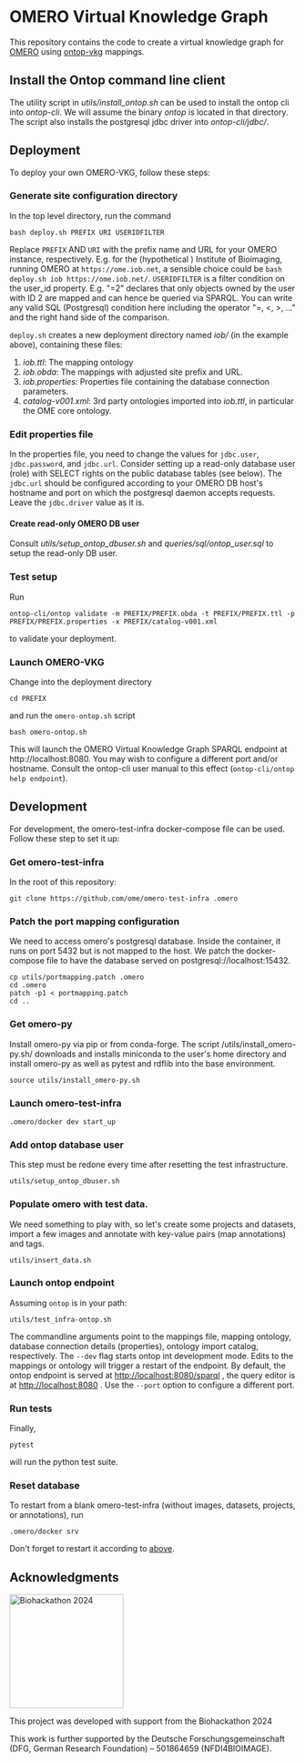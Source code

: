 # OMERO Virtual Knowledge Graph

This repository contains the code to create a virtual knowledge graph for [OMERO](https://openmicroscopy.org/omero) using [ontop-vkg](https://ontop-vkg.org) mappings.

## Install the Ontop command line client
The utility script in *utils\/install_ontop.sh* can be used to install the ontop cli into *ontop-cli*. We will assume the binary *ontop* is located in that directory. The script also installs the postgresql jdbc driver into *ontop-cli\/jdbc\/*.

## Deployment
To deploy your own OMERO-VKG, follow these steps:
### Generate site configuration directory
In the top level directory, run the command
```console
bash deploy.sh PREFIX URI USERIDFILTER
```
Replace `PREFIX` AND `URI` with the prefix name and URL for your OMERO instance, respectively. E.g. for the (hypothetical ) Institute of Bioimaging, running 
OMERO at `https://ome.iob.net`, a sensible choice could be `bash deploy.sh iob https://ome.iob.net/`.
`USERIDFILTER` is a filter condition on the user_id property. E.g. "=2" declares that only objects owned by the user with ID 2 are mapped and can hence be queried via SPARQL. You can write any valid SQL (Postgresql) condition here including the operator "=, <, >, ..." and the right hand side of the comparison.

`deploy.sh`  creates a new deployment directory named *iob\/* (in the example above),
containing these files:

1. *iob.ttl*: The mapping ontology
1. *iob.obda*: The mappings with adjusted site prefix and URL.
1. *iob.properties*: Properties file containing the database connection parameters.
1. *catalog-v001.xml*: 3rd party ontologies imported into *iob.ttl*, in particular the OME core ontology.


### Edit properties file
In the properties file, you need to change the values for `jdbc.user`, `jdbc.password`, and `jdbc.url`. Consider setting up a read-only database user (role)
with SELECT rights on the public database tables (see below). The `jdbc.url` should be configured according to your OMERO DB host's hostname and port on which
the postgresql daemon accepts requests. Leave the `jdbc.driver` value as it is.

#### Create read-only OMERO DB user
Consult *utils/setup_ontop_dbuser.sh* and *queries/sql/ontop_user.sql* to setup the read-only DB user.

### Test setup
Run
```console
ontop-cli/ontop validate -m PREFIX/PREFIX.obda -t PREFIX/PREFIX.ttl -p PREFIX/PREFIX.properties -x PREFIX/catalog-v001.xml
```
to validate your deployment.

### Launch OMERO-VKG
Change into the deployment directory
```console
cd PREFIX
```
and run the `omero-ontop.sh` script

```console
bash omero-ontop.sh
```

This will launch the OMERO Virtual Knowledge Graph SPARQL endpoint at http://localhost:8080. You may wish to configure a different
port and/or hostname. Consult the ontop-cli user manual to this effect (`ontop-cli/ontop help endpoint`). 

## Development 
For development, the omero-test-infra docker-compose file can be used. Follow these step to set it up:

### Get omero-test-infra
In the root of this repository:

```console
git clone https://github.com/ome/omero-test-infra .omero
```

### Patch the port mapping configuration
We need to access omero's postgresql database. Inside the container, it runs on port 5432 but is not
mapped to the host. We patch the docker-compose file to have the database served on postgresql://localhost:15432.

```console
cp utils/portmapping.patch .omero
cd .omero
patch -p1 < portmapping.patch
cd ..
```
### Get omero-py
Install omero-py via pip or from conda-forge. The script /utils\/install_omero-py.sh/ downloads and installs miniconda to the user's home directory and install omero-py as well as pytest and rdflib into the base environment.

```console
source utils/install_omero-py.sh
```

### Launch omero-test-infra
```console
.omero/docker dev start_up
```
### Add ontop database user
This step must be redone every time after resetting the test infrastructure.
```console
utils/setup_ontop_dbuser.sh
```


### Populate omero with test data.
We need something to play with, so let's create some projects and datasets, import a few images and annotate 
with key-value pairs (map annotations) and tags.

```console
utils/insert_data.sh
```

### Launch ontop endpoint
Assuming `ontop` is in your path:
```console
utils/test_infra-ontop.sh
```
The commandline arguments point to the mappings file, mapping ontology, database connection details (properties), ontology import catalog, respectively. The `--dev` flag starts ontop int development mode. Edits to the mappings or ontology will trigger a restart of the endpoint. By default, the ontop endpoint is served at [http://localhost:8080/sparql](http://localhost:8080/sparql) , the query editor is at [http://localhost:8080](http://localhost:8080) . Use the `--port` option to configure a different port.

### Run tests
Finally,
```console
pytest
```
will run the python test suite.

### Reset database
To restart from a blank omero-test-infra (without images, datasets, projects, or annotations), run
```console
.omero/docker srv
```

Don't forget to restart it according to [above](#populate-omero-with-test-data).

## Acknowledgments

<img src="https://2024.biohackathon.org/images/bh24-logo.png" alt="Biohackathon 2024" width="200">

This project was developed with support from the Biohackathon 2024 

This work is further supported by the Deutsche
Forschungsgemeinschaft (DFG, German Research Foundation) – 501864659
(NFDI4BIOIMAGE).


